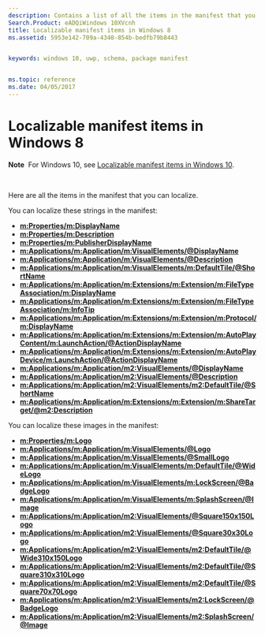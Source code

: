 ```yaml
---
description: Contains a list of all the items in the manifest that you can localize.
Search.Product: eADQiWindows 10XVcnh
title: Localizable manifest items in Windows 8
ms.assetid: 5953e142-709a-4340-854b-bedfb79b8443


keywords: windows 10, uwp, schema, package manifest


ms.topic: reference
ms.date: 04/05/2017
---
```


# Localizable manifest items in Windows 8


**Note**  For Windows 10, see [Localizable manifest items in Windows 10](uapmanifestschema/localizable-manifest-items-win10.md).

 

Here are all the items in the manifest that you can localize. 

You can localize these strings in the manifest:

-   [**m:Properties/m:DisplayName**](./appxmanifestschema2010-v2/element-2-displayname.md)
-   [**m:Properties/m:Description**](./appxmanifestschema2010-v2/element-description.md)
-   [**m:Properties/m:PublisherDisplayName**](./appxmanifestschema2010-v2/element-publisherdisplayname.md)
-   [**m:Applications/m:Application/m:VisualElements/@DisplayName**](./appxmanifestschema2010-v2/element-visualelements.md)
-   [**m:Applications/m:Application/m:VisualElements/@Description**](./appxmanifestschema2010-v2/element-visualelements.md)
-   [**m:Applications/m:Application/m:VisualElements/m:DefaultTile/@ShortName**](./appxmanifestschema2010-v2/element-defaulttile.md)
-   [**m:Applications/m:Application/m:Extensions/m:Extension/m:FileTypeAssociation/m:DisplayName**](./appxmanifestschema2010-v2/element-displayname.md)
-   [**m:Applications/m:Application/m:Extensions/m:Extension/m:FileTypeAssociation/m:InfoTip**](./appxmanifestschema2010-v2/element-infotip.md)
-   [**m:Applications/m:Application/m:Extensions/m:Extension/m:Protocol/m:DisplayName**](./appxmanifestschema2010-v2/element-1-displayname.md)
-   [**m:Applications/m:Application/m:Extensions/m:Extension/m:AutoPlayContent/m:LaunchAction/@ActionDisplayName**](./appxmanifestschema2010-v2/element-launchaction.md)
-   [**m:Applications/m:Application/m:Extensions/m:Extension/m:AutoPlayDevice/m:LaunchAction/@ActionDisplayName**](./appxmanifestschema2010-v2/element-1-launchaction.md)
-   [**m:Applications/m:Application/m2:VisualElements/@DisplayName**](./appxmanifestschema2013/element-visualelements.md)
-   [**m:Applications/m:Application/m2:VisualElements/@Description**](./appxmanifestschema2013/element-visualelements.md)
-   [**m:Applications/m:Application/m2:VisualElements/m2:DefaultTile/@ShortName**](./appxmanifestschema2013/element-defaulttile.md)
-   [**m:Applications/m:Application/m:Extensions/m:Extension/m:ShareTarget/@m2:Description**](./appxmanifestschema2010-v2/element-sharetarget.md)

You can localize these images in the manifest:

-   [**m:Properties/m:Logo**](./appxmanifestschema2010-v2/element-2-logo.md)
-   [**m:Applications/m:Application/m:VisualElements/@Logo**](./appxmanifestschema2010-v2/element-visualelements.md)
-   [**m:Applications/m:Application/m:VisualElements/@SmallLogo**](./appxmanifestschema2010-v2/element-visualelements.md)
-   [**m:Applications/m:Application/m:VisualElements/m:DefaultTile/@WideLogo**](./appxmanifestschema2010-v2/element-defaulttile.md)
-   [**m:Applications/m:Application/m:VisualElements/m:LockScreen/@BadgeLogo**](./appxmanifestschema2010-v2/element-lockscreen.md)
-   [**m:Applications/m:Application/m:VisualElements/m:SplashScreen/@Image**](./appxmanifestschema2010-v2/element-splashscreen.md)
-   [**m:Applications/m:Application/m2:VisualElements/@Square150x150Logo**](./appxmanifestschema2013/element-visualelements.md)
-   [**m:Applications/m:Application/m2:VisualElements/@Square30x30Logo**](./appxmanifestschema2013/element-visualelements.md)
-   [**m:Applications/m:Application/m2:VisualElements/m2:DefaultTile/@Wide310x150Logo**](./appxmanifestschema2013/element-defaulttile.md)
-   [**m:Applications/m:Application/m2:VisualElements/m2:DefaultTile/@Square310x310Logo**](./appxmanifestschema2013/element-defaulttile.md)
-   [**m:Applications/m:Application/m2:VisualElements/m2:DefaultTile/@Square70x70Logo**](./appxmanifestschema2013/element-defaulttile.md)
-   [**m:Applications/m:Application/m2:VisualElements/m2:LockScreen/@BadgeLogo**](./appxmanifestschema2013/element-lockscreen.md)
-   [**m:Applications/m:Application/m2:VisualElements/m2:SplashScreen/@Image**](./appxmanifestschema2013/element-splashscreen.md)

 

 
